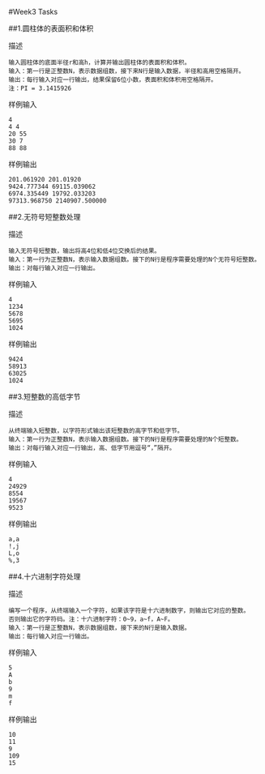 #Week3 Tasks

##1.圆柱体的表面积和体积

描述
```
输入圆柱体的底面半径r和高h，计算并输出圆柱体的表面积和体积。
输入：第一行是正整数N，表示数据组数，接下来N行是输入数据，半径和高用空格隔开。
输出：每行输入对应一行输出，结果保留6位小数，表面积和体积用空格隔开。
注：PI = 3.1415926
```

样例输入
```
4
4 4
20 55
30 7
88 88
```

样例输出
```
201.061920 201.01920
9424.777344 69115.039062
6974.335449 19792.033203
97313.968750 2140907.500000
```

##2.无符号短整数处理

描述
```
输入无符号短整数，输出将高4位和低4位交换后的结果。
输入：第一行为正整数N，表示输入数据组数。接下的N行是程序需要处理的N个无符号短整数。
输出：对每行输入对应一行输出。
```

样例输入
```
4
1234
5678
5695
1024
```

样例输出
```
9424
58913
63025
1024
```

##3.短整数的高低字节

描述
```
从终端输入短整数，以字符形式输出该短整数的高字节和低字节。
输入：第一行为正整数N，表示输入数据组数。接下的N行是程序需要处理的N个短整数。
输出：对每行输入对应一行输出，高、低字节用逗号“，”隔开。
```

样例输入
```
4
24929
8554
19567
9523
```

样例输出
```
a,a
!,j
L,o
%,3
```

##4.十六进制字符处理

描述
```
编写一个程序，从终端输入一个字符，如果该字符是十六进制数字，则输出它对应的整数。
否则输出它的字符码。注：十六进制字符：0~9，a~f，A~F。
输入：第一行是正整数N，表示数据组数，接下来的N行是输入数据。
输出：每行输入对应一行输出。
```

样例输入
```
5
A
b
9
m
f
```

样例输出
```
10
11
9
109
15
```
